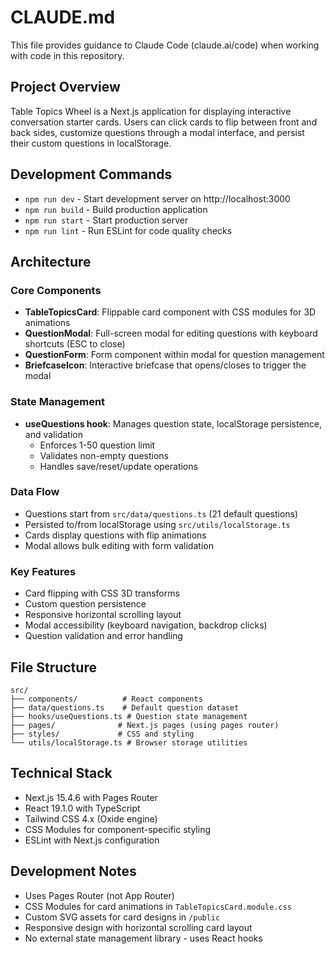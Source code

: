 # CLAUDE.md

This file provides guidance to Claude Code (claude.ai/code) when working with code in this repository.

## Project Overview

Table Topics Wheel is a Next.js application for displaying interactive conversation starter cards. Users can click cards to flip between front and back sides, customize questions through a modal interface, and persist their custom questions in localStorage.

## Development Commands

- `npm run dev` - Start development server on http://localhost:3000
- `npm run build` - Build production application
- `npm run start` - Start production server
- `npm run lint` - Run ESLint for code quality checks

## Architecture

### Core Components
- **TableTopicsCard**: Flippable card component with CSS modules for 3D animations
- **QuestionModal**: Full-screen modal for editing questions with keyboard shortcuts (ESC to close)
- **QuestionForm**: Form component within modal for question management
- **BriefcaseIcon**: Interactive briefcase that opens/closes to trigger the modal

### State Management
- **useQuestions hook**: Manages question state, localStorage persistence, and validation
  - Enforces 1-50 question limit
  - Validates non-empty questions
  - Handles save/reset/update operations

### Data Flow
- Questions start from `src/data/questions.ts` (21 default questions)
- Persisted to/from localStorage using `src/utils/localStorage.ts`
- Cards display questions with flip animations
- Modal allows bulk editing with form validation

### Key Features
- Card flipping with CSS 3D transforms
- Custom question persistence
- Responsive horizontal scrolling layout
- Modal accessibility (keyboard navigation, backdrop clicks)
- Question validation and error handling

## File Structure

```
src/
├── components/          # React components
├── data/questions.ts    # Default question dataset
├── hooks/useQuestions.ts # Question state management
├── pages/              # Next.js pages (using pages router)
├── styles/             # CSS and styling
└── utils/localStorage.ts # Browser storage utilities
```

## Technical Stack

- Next.js 15.4.6 with Pages Router
- React 19.1.0 with TypeScript
- Tailwind CSS 4.x (Oxide engine)
- CSS Modules for component-specific styling
- ESLint with Next.js configuration

## Development Notes

- Uses Pages Router (not App Router)
- CSS Modules for card animations in `TableTopicsCard.module.css`
- Custom SVG assets for card designs in `/public`
- Responsive design with horizontal scrolling card layout
- No external state management library - uses React hooks